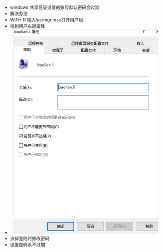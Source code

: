 
- windows 共享目录设置的账号默认密码会过期
- 解决办法
- WIN+ R   输入lusrmgr.msc打开用户组
- 找到用户右键属性
-   ![d73d93a5ea07cb1a0018625026dcdd24.png](../../../../_resources/d73d93a5ea07cb1a0018625026dcdd24.png)
-   点掉登陆时修改密码
-   设置密码永不过期